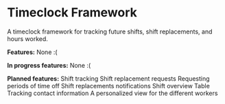 # Timeclock Framework
A timeclock framework for tracking future shifts, shift replacements, and hours worked.

**Features:**
None :(

**In progress features:**
None :(

**Planned features:**
Shift tracking
Shift replacement requests
Requesting periods of time off
Shift replacements notifications
Shift overview Table
Tracking contact information
A personalized view for the different workers

